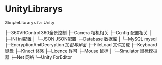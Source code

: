 # UnityLibrarys
SimpleLibrarys for Unity 

├─360VRControl 360全景控制
├─Camera  相机相关
├─Config 配置相关
│  ├─INI ini配置
│  └─JSON  JSON配置
├─Database 数据库
│  └─MySQL mysql
├─EncryptionAndDecryption  加密与解密
├─FileLoad 文件加载
├─Keyboard 键盘 
├─Kinect   体感
├─Licence 许可
├─Mouse 鼠标
│  └─Simulator 鼠标模拟器
├─Net 网络
└─Unity ForEditor
